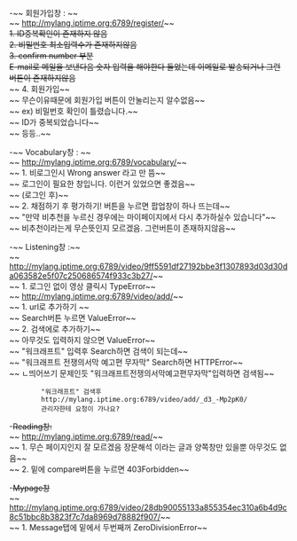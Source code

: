 -~~ 회원가입창 : ~~   
~~	http://mylang.iptime.org:6789/register/~~  
		~~1. ID중복확인이 존재하지 않음~~  
		~~2. 비밀번호 최소입력수가 존재하지않음~~  
		~~3. confirm number 부분~~  
			~~E-mail로 메일을 보낸다음 숫자 입력을 해야한다 들었는데 이메일로 발송되거나 그런 버튼이 존재하지않음~~  
~~		4. 회원가입~~  
~~			무슨이유때문에 회원가입 버튼이 안눌리는지 알수없음~~  
~~				ex) 비밀번호 확인이 틀렸습니다.~~  
~~					ID가 중복되었습니다~~  
~~					등등..~~  
  
-~~ Vocabulary창 : ~~  
~~	http://mylang.iptime.org:6789/vocabulary/~~  
~~		1. 비로그인시 Wrong answer 라고 만 뜸~~  
~~			로그인이 필요한 창입니다. 이런거 있었으면 좋겠음~~  
~~		(로그인 후)~~  
~~		2. 채점하기 후 평가하기! 버튼을 누르면 팝업창이 하나 뜨는데~~  
~~		   "만약 비추천을 누르신 경우에는 마이페이지에서 다시 추가하실수 있습니다"~~  
~~		   비추천이라는게 무슨뜻인지 모르겠음. 그런버튼이 존재하지않음~~  
		    
-~~ Listening창 :~~  
~~	http://mylang.iptime.org:6789/video/9ff5591df27192bbe3f1307893d03d30da063582e5f07c250686574f933c3b27/~~  
~~		1. 로그인 없이 영상 클릭시 TypeError~~  
~~	http://mylang.iptime.org:6789/video/add/~~  
~~		1. url로 추가하기 ~~  
~~			Search버튼 누르면 ValueError~~  
~~		2. 검색에로 추가하기~~  
~~			아무것도 입력하지 않으면 ValueError~~  
~~			"워크래프트" 입력후 Search하면 검색이 되는데~~  
~~			"워크래프트 전쟁의서막 예고편 무자막" Search하면 HTTPError~~  
~~				ㄴ띄어쓰기 문제인듯 "워크래프트전쟁의서막예고편무자막"입력하면 검색됨~~  
    
			"워크래프트" 검색후  
			http://mylang.iptime.org:6789/video/add/_d3_-Mp2pK0/  
			관리자한테 요청이 가나요?  
			    
-~~Reading창:~~  
~~	http://mylang.iptime.org:6789/read/~~  
~~		1. 무슨 페이지인지 잘 모르겠음 장문해석 이라는 글과 양쪽창만 있을뿐 아무것도 없음~~  
~~		2. 밑에 compare버튼을 누르면 403Forbidden~~  
		  
-~~Mypage창~~  
~~		http://mylang.iptime.org:6789/video/28db90055133a855354ec310a6b4d9c8c51bbc8b3823f7c7da8969d78882f907/~~  
~~		1. Message탭에 밑에서 두번째꺼 ZeroDivisionError~~  
	
